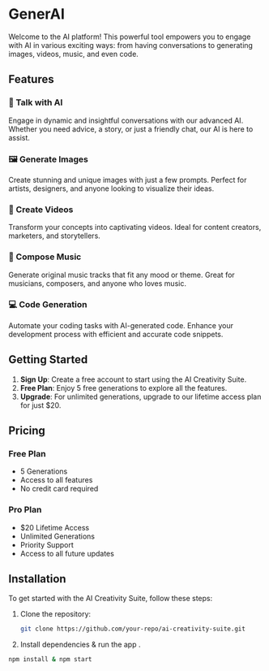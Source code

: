 # GenerAI

Welcome to the AI platform! This powerful tool empowers you to engage with AI in various exciting ways: from having conversations to generating images, videos, music, and even code. 

## Features

### 🌟 Talk with AI
Engage in dynamic and insightful conversations with our advanced AI. Whether you need advice, a story, or just a friendly chat, our AI is here to assist.

### 🖼️ Generate Images
Create stunning and unique images with just a few prompts. Perfect for artists, designers, and anyone looking to visualize their ideas.

### 🎥 Create Videos
Transform your concepts into captivating videos. Ideal for content creators, marketers, and storytellers.

### 🎵 Compose Music
Generate original music tracks that fit any mood or theme. Great for musicians, composers, and anyone who loves music.

### 💻 Code Generation
Automate your coding tasks with AI-generated code. Enhance your development process with efficient and accurate code snippets.

## Getting Started

1. **Sign Up**: Create a free account to start using the AI Creativity Suite.
2. **Free Plan**: Enjoy 5 free generations to explore all the features.
3. **Upgrade**: For unlimited generations, upgrade to our lifetime access plan for just $20.

## Pricing

### Free Plan
- 5 Generations
- Access to all features
- No credit card required

### Pro Plan
- $20 Lifetime Access
- Unlimited Generations
- Priority Support
- Access to all future updates

## Installation

To get started with the AI Creativity Suite, follow these steps:

1. Clone the repository:
   ```bash
   git clone https://github.com/your-repo/ai-creativity-suite.git

2. Install dependencies & run the app .
```bash
npm install & npm start 
